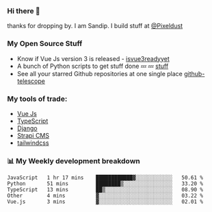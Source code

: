 ### Hi there 👋

thanks for dropping by.
I am Sandip. I build stuff at [@Pixeldust](github.com/pixeldust-in/)

###  **My Open Source Stuff**

 - Know if Vue Js version 3 is released -  [isvue3readyyet](https://github.com/sandiprb/isvue3readyyet)
 - A bunch of Python scripts to get stuff done 💤 💤 [stuff](https://github.com/sandiprb/stuff)
 - See all your starred Github repositories at one single place [github-telescope](https://github.com/sandiprb/github-telescope)



###  **My tools of trade:**
 - [Vue Js](https://github.com/vuejs/vue/)
 - [TypeScript](https://github.com/microsoft/TypeScript)
 - [Django](github.com/django/django)
 - [Strapi CMS](github.com/strapi/strapi)
 - [tailwindcss](https://github.com/tailwindlabs/tailwindcss)


###  📊 **My Weekly development breakdown**
<!--START_SECTION:waka-->
```text
JavaScript   1 hr 17 mins    ████████████▓░░░░░░░░░░░░   50.61 % 
Python       51 mins         ████████▒░░░░░░░░░░░░░░░░   33.20 % 
TypeScript   13 mins         ██▒░░░░░░░░░░░░░░░░░░░░░░   08.90 % 
Other        4 mins          ▓░░░░░░░░░░░░░░░░░░░░░░░░   03.22 % 
Vue.js       3 mins          ▓░░░░░░░░░░░░░░░░░░░░░░░░   02.01 % 
```
<!--END_SECTION:waka-->
